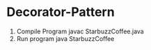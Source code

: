# Decorator-Pattern

1. Compile Program javac StarbuzzCoffee.java
2. Run program java StarbuzzCoffee

